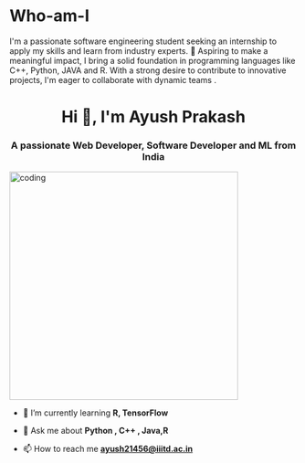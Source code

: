 # Who-am-I
I'm a passionate software engineering student seeking an internship to apply my skills and learn from industry experts. 💼 Aspiring to make a meaningful impact, I bring a solid foundation in programming languages like C++, Python, JAVA and R.  With a strong desire to contribute to innovative projects, I'm eager to collaborate with dynamic teams .

<h1 align="center">Hi 👋, I'm Ayush Prakash</h1>
<h3 align="center">A passionate  Web Developer, Software Developer and ML from India</h3>

<img align="middle" alt="coding" width="400" src="https://media0.giphy.com/media/qgQUggAC3Pfv687qPC/giphy.gif">

- 🌱 I’m currently learning **R, TensorFlow**

- 💬 Ask me about **Python , C++ , Java,R**

- 📫 How to reach me **ayush21456@iiitd.ac.in**
